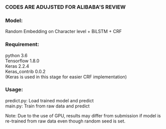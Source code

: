 ### CODES ARE ADUJSTED FOR ALIBABA'S REVIEW
### Model:
Random Embedding on Character level + BiLSTM + CRF
### Requirement:<br/>
python 3.6<br/>
Tensorflow 1.8.0<br/>
Keras 2.2.4<br/>
Keras_contrib 0.0.2<br/>
(Keras is used in this stage for easier CRF implementation)
### Usage:<br/>
predict.py: Load trained model and predict<br/>
main.py: Train from raw data and predict<br/>

Note: Due to the use of GPU, results may differ from submission if model is re-trained from raw data even though random seed is set.
